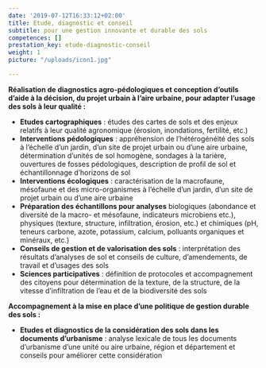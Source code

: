 ```yaml
---
date: '2019-07-12T16:33:12+02:00'
title: Etude, diagnostic et conseil
subtitle: pour une gestion innovante et durable des sols
competences: []
prestation_key: etude-diagnostic-conseil
weight: 1
picture: "/uploads/icon1.jpg"

---
```

**Réalisation de diagnostics agro-pédologiques et conception d’outils d’aide à la décision, du projet urbain à l’aire urbaine, pour adapter l’usage des sols à leur qualité :**

* **Etudes cartographiques** : études des cartes de sols et des enjeux relatifs à leur qualité agronomique (érosion, inondations, fertilité, etc.)
* **Interventions pédologiques** : appréhension de l’hétérogénéité des sols à l’échelle d’un jardin, d’un site de projet urbain ou d’une aire urbaine, détermination d’unités de sol homogène, sondages à la tarière, ouvertures de fosses pédologiques, description de profil de sol et échantillonnage d’horizons de sol
* **Interventions écologiques** : caractérisation de la macrofaune, mésofaune et des micro-organismes à l’échelle d’un jardin, d’un site de projet urbain ou d’une aire urbaine
* **Préparation des échantillons pour analyses** biologiques (abondance et diversité de la macro- et mésofaune, indicateurs microbiens etc.), physiques (texture, structure, infiltration, érosion, etc.) et chimiques (pH, teneurs carbone, azote, potassium, calcium, polluants organiques et minéraux, etc.)
* **Conseils de gestion et de valorisation des sols** : interprétation des résultats d’analyses de sol et conseils de culture, d’amendements, de travail et d’usages des sols
* **Sciences participatives** : définition de protocoles et accompagnement des citoyens pour détermination de la texture, de la structure, de la vitesse d’infiltration de l’eau et de la biodiversité des sols

**Accompagnement à la mise en place d’une politique de gestion durable des sols :**

* **Etudes et diagnostics de la considération des sols dans les documents d’urbanisme** : analyse lexicale de tous les documents d’urbanisme d’une unité ou aire urbaine, région et département et conseils pour améliorer cette considération